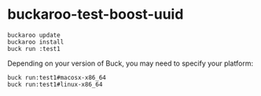 # buckaroo-test-boost-uuid

```
buckaroo update
buckaroo install
buck run :test1
```

Depending on your version of Buck, you may need to specify your platform:

```
buck run:test1#macosx-x86_64
buck run:test1#linux-x86_64
```
